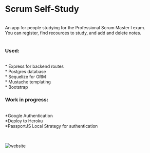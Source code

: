  # Scrum Self-Study
<br>
An app for people studying for the Professional Scrum Master I exam.
<br>
You can register, find recources to study, and add and delete notes.
<br>
<br>


### Used:
<br>
* Express for backend routes
<br>
* Postgres database
<br>
* Sequelize for ORM
<br>
* Mustache templating
<br>
* Bootstrap


### Work in progress:
<br>
*Google Authentication
<br>
*Deploy to Heroku
<br>
*PassportJS Local Strategy for authentication
<br>
<br>
<br>

![website](https://i.imgur.com/giVE1CF.png)
